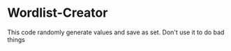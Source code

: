 # Wordlist-Creator
This code randomly generate values and save as set. Don't use it to do bad things

